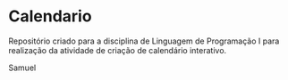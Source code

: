 # Calendario
Repositório criado para a disciplina de Linguagem de Programação I para realização da atividade de criação de calendário interativo.

Samuel